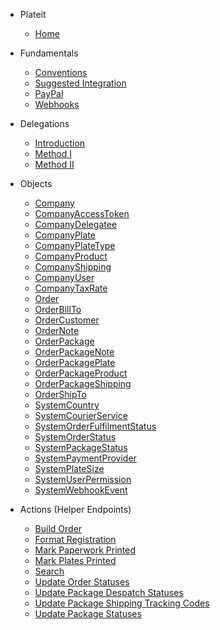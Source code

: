 * Plateit
  * [Home](/)

* Fundamentals
  * [Conventions](/fundamentals/conventions.md)
  * [Suggested Integration](/fundamentals/suggested-integration.md)
  * [PayPal](/fundamentals/paypal.md)
  * [Webhooks](/fundamentals/webhooks.md)

* Delegations
  * [Introduction](/delegations/introduction.md)
  * [Method I](/delegations/method-01.md)
  * [Method II](/delegations/method-02.md)

* Objects
  * [Company](/objects/company.md)
  * [CompanyAccessToken](/objects/company-access-token.md)
  * [CompanyDelegatee](/objects/company-delegatee.md)
  * [CompanyPlate](/objects/company-plate.md)
  * [CompanyPlateType](/objects/company-plate-type.md)
  * [CompanyProduct](/objects/company-product.md)
  * [CompanyShipping](/objects/company-shipping-option.md)
  * [CompanyUser](/objects/company-user.md)
  * [CompanyTaxRate](/objects/company-tax-rate.md)
  * [Order](/objects/order.md)
  * [OrderBillTo](/objects/order-bill-to.md)
  * [OrderCustomer](/objects/order-customer.md)
  * [OrderNote](/objects/order-note.md)
  * [OrderPackage](/objects/order-package.md)
  * [OrderPackageNote](/objects/order-package-note.md)
  * [OrderPackagePlate](/objects/order-package-plate.md)
  * [OrderPackageProduct](/objects/order-package-product.md)
  * [OrderPackageShipping](/objects/order-package-shipping.md)
  * [OrderShipTo](/objects/order-ship-to.md)
  * [SystemCountry](/objects/system-country.md)
  * [SystemCourierService](/objects/system-courier-service.md)
  * [SystemOrderFulfilmentStatus](/objects/system-order-status.md)
  * [SystemOrderStatus](/objects/system-order-status.md)
  * [SystemPackageStatus](/objects/system-package-status.md)
  * [SystemPaymentProvider](/objects/system-payment-provider.md)
  * [SystemPlateSize](/objects/system-plate-size.md)
  * [SystemUserPermission](/objects/system-user-permission.md)
  * [SystemWebhookEvent](/objects/system-webhook-event.md)

* Actions (Helper Endpoints)
  * [Build Order](/actions/build-order.md)
  * [Format Registration](/actions/format-registration.md)
  * [Mark Paperwork Printed](/actions/mark-paperwork-printed.md)
  * [Mark Plates Printed](/actions/mark-plates-printed.md)
  * [Search](/actions/search.md)
  * [Update Order Statuses](/actions/update-order-statuses.md)
  * [Update Package Despatch Statuses](/actions/update-package-despatch-statuses.md)
  * [Update Package Shipping Tracking Codes](/actions/update-package-shipping-tracking-codes.md)
  * [Update Package Statuses](/actions/update-package-statuses.md)